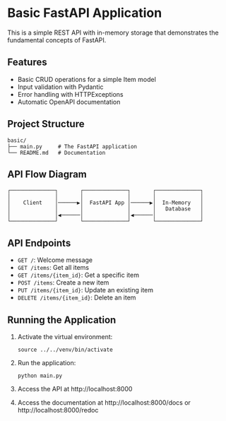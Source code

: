# Basic FastAPI Application

This is a simple REST API with in-memory storage that demonstrates the fundamental concepts of FastAPI.

## Features

- Basic CRUD operations for a simple Item model
- Input validation with Pydantic
- Error handling with HTTPExceptions
- Automatic OpenAPI documentation

## Project Structure

```
basic/
├── main.py     # The FastAPI application
└── README.md   # Documentation
```

## API Flow Diagram

```
┌──────────────┐       ┌──────────────┐       ┌──────────────┐
│              │       │              │       │              │
│    Client    │──────▶│  FastAPI App │──────▶│  In-Memory   │
│              │       │              │       │   Database   │
│              │◀──────│              │◀──────│              │
└──────────────┘       └──────────────┘       └──────────────┘
```

## API Endpoints

- `GET /`: Welcome message
- `GET /items`: Get all items
- `GET /items/{item_id}`: Get a specific item
- `POST /items`: Create a new item
- `PUT /items/{item_id}`: Update an existing item
- `DELETE /items/{item_id}`: Delete an item

## Running the Application

1. Activate the virtual environment:
   ```
   source ../../venv/bin/activate
   ```

2. Run the application:
   ```
   python main.py
   ```

3. Access the API at http://localhost:8000
4. Access the documentation at http://localhost:8000/docs or http://localhost:8000/redoc